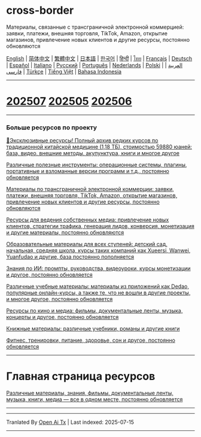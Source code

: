 # cross-border
Материалы, связанные с трансграничной электронной коммерцией: заявки, платежи, внешняя торговля, TikTok, Amazon, открытие магазинов, привлечение новых клиентов и другие ресурсы, постоянно обновляются

[English](https://openaitx.github.io/view.html?user=mswnlz&project=cross-border&lang=en) | [简体中文](https://openaitx.github.io/view.html?user=mswnlz&project=cross-border&lang=zh-CN) | [繁體中文](https://openaitx.github.io/view.html?user=mswnlz&project=cross-border&lang=zh-TW) | [日本語](https://openaitx.github.io/view.html?user=mswnlz&project=cross-border&lang=ja) | [한국어](https://openaitx.github.io/view.html?user=mswnlz&project=cross-border&lang=ko) | [हिन्दी](https://openaitx.github.io/view.html?user=mswnlz&project=cross-border&lang=hi) | [ไทย](https://openaitx.github.io/view.html?user=mswnlz&project=cross-border&lang=th) | [Français](https://openaitx.github.io/view.html?user=mswnlz&project=cross-border&lang=fr) | [Deutsch](https://openaitx.github.io/view.html?user=mswnlz&project=cross-border&lang=de) | [Español](https://openaitx.github.io/view.html?user=mswnlz&project=cross-border&lang=es) | [Italiano](https://openaitx.github.io/view.html?user=mswnlz&project=cross-border&lang=it) | [Русский](https://openaitx.github.io/view.html?user=mswnlz&project=cross-border&lang=ru) | [Português](https://openaitx.github.io/view.html?user=mswnlz&project=cross-border&lang=pt) | [Nederlands](https://openaitx.github.io/view.html?user=mswnlz&project=cross-border&lang=nl) | [Polski](https://openaitx.github.io/view.html?user=mswnlz&project=cross-border&lang=pl) | [العربية](https://openaitx.github.io/view.html?user=mswnlz&project=cross-border&lang=ar) | [فارسی](https://openaitx.github.io/view.html?user=mswnlz&project=cross-border&lang=fa) | [Türkçe](https://openaitx.github.io/view.html?user=mswnlz&project=cross-border&lang=tr) | [Tiếng Việt](https://openaitx.github.io/view.html?user=mswnlz&project=cross-border&lang=vi) | [Bahasa Indonesia](https://openaitx.github.io/view.html?user=mswnlz&project=cross-border&lang=id)

------------
# [202507](https://raw.githubusercontent.com/mswnlz/cross-border/main/202507.md) [202505](https://raw.githubusercontent.com/mswnlz/cross-border/main/202505.md) [202506](https://raw.githubusercontent.com/mswnlz/cross-border/main/202506.md)



---------------
### Больше ресурсов по проекту

[🎁Эксклюзивные ресурсы! Полный архив редких курсов по традиционной китайской медицине (1,18 ТБ), стоимостью 59880 юаней: база, видео, внешние методы, акупунктура, книги и многое другое](https://github.com/mswnlz/chinese-traditional)

[Различные полезные инструменты: операционные системы, плагины, портативные и взломанные версии программ и т.д., постоянно обновляется](https://github.com/mswnlz/tools)


[Материалы по трансграничной электронной коммерции: заявки, платежи, внешняя торговля, TikTok, Amazon, открытие магазинов, привлечение новых клиентов и другие ресурсы, постоянно обновляются](https://github.com/mswnlz/cross-border)

[Ресурсы для ведения собственных медиа: привлечение новых клиентов, стратегии трафика, генерация лидов, конверсия, монетизация и другие материалы, постоянно обновляются](https://github.com/mswnlz/self-media)

[Образовательные материалы для всех ступеней: детский сад, начальная, средняя школа, курсы таких компаний как Xueersi, Wanwei, Yuanfudao и другие, база постоянно пополняется](https://github.com/mswnlz/edu-knowlege)

[Знания по ИИ: промпты, руководства, видеоуроки, курсы монетизации и другое, постоянно обновляется](https://github.com/mswnlz/AIknowledge)

[Различные учебные материалы: материалы из приложений как Dedao, популярные онлайн-курсы, а также те, что не вошли в другие проекты, и многое другое, постоянно обновляется](https://github.com/mswnlz/curriculum)

[Ресурсы по кино и медиа: фильмы, документальные ленты, музыка, концерты и другое, постоянно обновляется](https://github.com/mswnlz/movies)

[Книжные материалы: различные учебники, романы и другие книги](https://github.com/mswnlz/book)

[Фитнес, тренировки, питание, здоровье, сон и другое, постоянно обновляется](https://github.com/mswnlz/healthy)



---------------

# Главная страница ресурсов
[Различные материалы, знания, фильмы, документальные ленты, музыка, книги, медиа — все в одном месте, постоянно обновляется](https://github.com/mswnlz)

---------------


---

Tranlated By [Open Ai Tx](https://github.com/OpenAiTx/OpenAiTx) | Last indexed: 2025-07-15

---